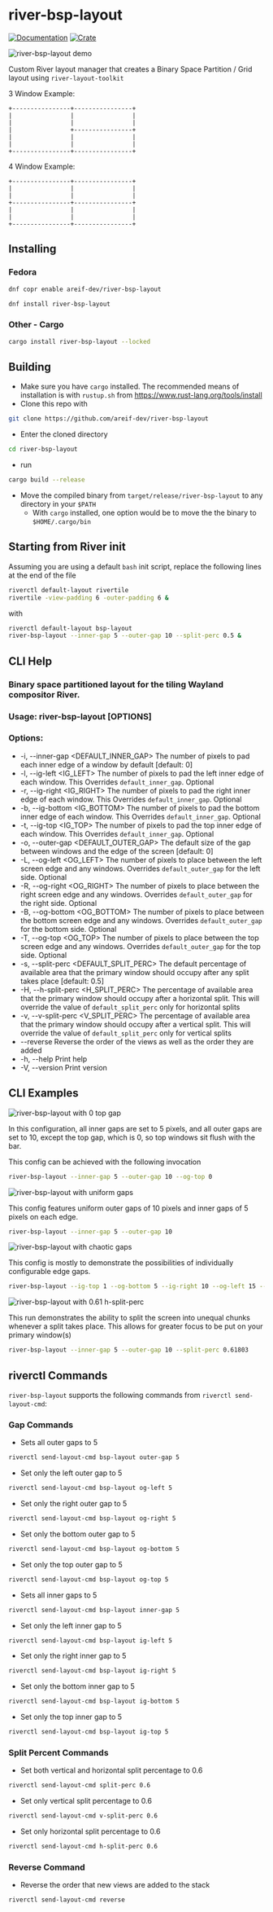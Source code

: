 # river-bsp-layout

[![Documentation](https://docs.rs/river-bsp-layout/badge.svg)](https://docs.rs/river-bsp-layout)
[![Crate](https://img.shields.io/crates/v/river-bsp-layout.svg)](https://crates.io/crates/river-bsp-layout)

![river-bsp-layout demo](./screenshots/main.png "Demo")

Custom River layout manager that creates a Binary Space Partition / Grid layout using `river-layout-toolkit`

3 Window Example:
```
+----------------+----------------+
|                |                |
|                |                |
|                +----------------+
|                |                |
|                |                |
+----------------+----------------+
```

4 Window Example:
```
+----------------+----------------+
|                |                |
|                |                |
+----------------+----------------+
|                |                |
|                |                |
+----------------+----------------+
```

## Installing 

### Fedora 

```bash 
dnf copr enable areif-dev/river-bsp-layout
```

```bash 
dnf install river-bsp-layout
```

### Other - Cargo 

```bash
cargo install river-bsp-layout --locked
```

## Building

* Make sure you have `cargo` installed. The recommended means of installation is with `rustup.sh` from https://www.rust-lang.org/tools/install
* Clone this repo with 

```bash
git clone https://github.com/areif-dev/river-bsp-layout
```

* Enter the cloned directory 

```bash
cd river-bsp-layout
```

* run 

```bash
cargo build --release
```

* Move the compiled binary from `target/release/river-bsp-layout` to any directory in your `$PATH`
  * With `cargo` installed, one option would be to move the the binary to `$HOME/.cargo/bin`

## Starting from River init

Assuming you are using a default `bash` init script, replace the following lines at the end of the file

```bash
riverctl default-layout rivertile
rivertile -view-padding 6 -outer-padding 6 &
```

with 

```bash
riverctl default-layout bsp-layout
river-bsp-layout --inner-gap 5 --outer-gap 10 --split-perc 0.5 &
```

## CLI Help

### Binary space partitioned layout for the tiling Wayland compositor River.

### Usage: river-bsp-layout [OPTIONS]

### Options:

* -i, --inner-gap <DEFAULT_INNER_GAP>
          The number of pixels to pad each inner edge of a window by default [default: 0]
* -l, --ig-left <IG_LEFT>
          The number of pixels to pad the left inner edge of each window. This Overrides `default_inner_gap`. Optional
* -r, --ig-right <IG_RIGHT>
          The number of pixels to pad the right inner edge of each window. This Overrides `default_inner_gap`. Optional
* -b, --ig-bottom <IG_BOTTOM>
          The number of pixels to pad the bottom inner edge of each window. This Overrides `default_inner_gap`. Optional
* -t, --ig-top <IG_TOP>
          The number of pixels to pad the top inner edge of each window. This Overrides `default_inner_gap`. Optional
* -o, --outer-gap <DEFAULT_OUTER_GAP>
          The default size of the gap between windows and the edge of the screen [default: 0]
* -L, --og-left <OG_LEFT>
          The number of pixels to place between the left screen edge and any windows. Overrides `default_outer_gap` for the left side. Optional
* -R, --og-right <OG_RIGHT>
          The number of pixels to place between the right screen edge and any windows. Overrides `default_outer_gap` for the right side. Optional
* -B, --og-bottom <OG_BOTTOM>
          The number of pixels to place between the bottom screen edge and any windows. Overrides `default_outer_gap` for the bottom side. Optional
* -T, --og-top <OG_TOP>
          The number of pixels to place between the top screen edge and any windows. Overrides `default_outer_gap` for the top side. Optional
* -s, --split-perc <DEFAULT_SPLIT_PERC>
          The default percentage of available area that the primary window should occupy after any split takes place [default: 0.5]
* -H, --h-split-perc <H_SPLIT_PERC>
          The percentage of available area that the primary window should occupy after a horizontal split. This will override the value of `default_split_perc` only for horizontal splits
* -v, --v-split-perc <V_SPLIT_PERC>
          The percentage of available area that the primary window should occupy after a vertical split. This will override the value of `default_split_perc` only for vertical splits
* --reverse
          Reverse the order of the views as well as the order they are added
* -h, --help
          Print help
* -V, --version
          Print version

## CLI Examples

![river-bsp-layout with 0 top gap](./screenshots/no-top-gap.png "No Top Gap")

In this configuration, all inner gaps are set to 5 pixels, and all outer gaps are set to 10, except the top gap, which is 0, so top windows sit flush with the bar. 

This config can be achieved with the following invocation

```bash 
river-bsp-layout --inner-gap 5 --outer-gap 10 --og-top 0
```

![river-bsp-layout with uniform gaps](./screenshots/uniform-gaps.png "Uniform Gaps")

This config features uniform outer gaps of 10 pixels and inner gaps of 5 pixels on each edge. 

```bash 
river-bsp-layout --inner-gap 5 --outer-gap 10
```

![river-bsp-layout with chaotic gaps](./screenshots/chaos.png "Chaotic Gaps")

This config is mostly to demonstrate the possibilities of individually configurable edge gaps. 

```bash 
river-bsp-layout --ig-top 1 --og-bottom 5 --ig-right 10 --og-left 15 --og-top 20 --ig-bottom 25 --og-right 30 --ig-left 35
```

![river-bsp-layout with 0.61 h-split-perc](./screenshots/ratio.png "0.61 Split")

This run demonstrates the ability to split the screen into unequal chunks whenever a split takes place. This allows for greater focus to be put on your primary window(s)

```bash 
river-bsp-layout --inner-gap 5 --outer-gap 10 --split-perc 0.61803
```

## riverctl Commands

`river-bsp-layout` supports the following commands from `riverctl send-layout-cmd`:

### Gap Commands 

* Sets all outer gaps to 5
```bash
riverctl send-layout-cmd bsp-layout outer-gap 5
``` 
* Set only the left outer gap to 5
```bash
riverctl send-layout-cmd bsp-layout og-left 5
```   
* Set only the right outer gap to 5
```bash
riverctl send-layout-cmd bsp-layout og-right 5
```
* Set only the bottom outer gap to 5
```bash 
riverctl send-layout-cmd bsp-layout og-bottom 5
```  
* Set only the top outer gap to 5
```bash 
riverctl send-layout-cmd bsp-layout og-top 5
``` 
* Sets all inner gaps to 5 
```bash
riverctl send-layout-cmd bsp-layout inner-gap 5
``` 
* Set only the left inner gap to 5 
```bash 
riverctl send-layout-cmd bsp-layout ig-left 5
```
* Set only the right inner gap to 5
```bash 
riverctl send-layout-cmd bsp-layout ig-right 5
``` 
* Set only the bottom inner gap to 5
```bash 
riverctl send-layout-cmd bsp-layout ig-bottom 5
```
* Set only the top inner gap to 5
```bash 
riverctl send-layout-cmd bsp-layout ig-top 5
```

### Split Percent Commands 

* Set both vertical and horizontal split percentage to 0.6
```bash 
riverctl send-layout-cmd split-perc 0.6
```
* Set only vertical split percentage to 0.6
```bash 
riverctl send-layout-cmd v-split-perc 0.6
```
* Set only horizontal split percentage to 0.6
```bash 
riverctl send-layout-cmd h-split-perc 0.6
```

### Reverse Command 

* Reverse the order that new views are added to the stack 
```bash 
riverctl send-layout-cmd reverse 
```

